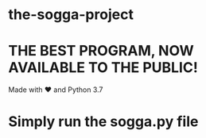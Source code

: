 # the-sogga-project
# THE BEST PROGRAM, NOW AVAILABLE TO THE PUBLIC!
Made with ❤ and Python 3.7
# Simply run the sogga.py file

